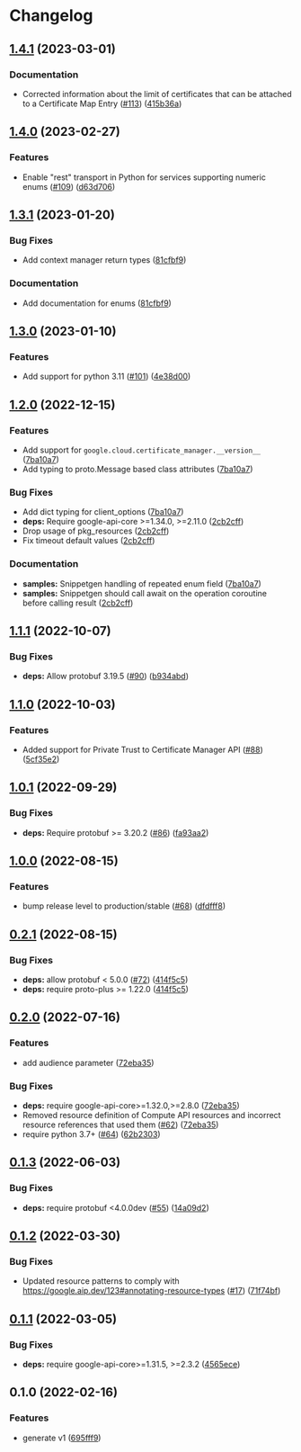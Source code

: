 # Changelog

## [1.4.1](https://github.com/googleapis/python-certificate-manager/compare/v1.4.0...v1.4.1) (2023-03-01)


### Documentation

* Corrected information about the limit of certificates that can be attached to a Certificate Map Entry ([#113](https://github.com/googleapis/python-certificate-manager/issues/113)) ([415b36a](https://github.com/googleapis/python-certificate-manager/commit/415b36a2ef7ae9311db75d0b4fd36e6997b9cc27))

## [1.4.0](https://github.com/googleapis/python-certificate-manager/compare/v1.3.1...v1.4.0) (2023-02-27)


### Features

* Enable "rest" transport in Python for services supporting numeric enums ([#109](https://github.com/googleapis/python-certificate-manager/issues/109)) ([d63d706](https://github.com/googleapis/python-certificate-manager/commit/d63d7068b82568b45c66f2000d73658ae66c8424))

## [1.3.1](https://github.com/googleapis/python-certificate-manager/compare/v1.3.0...v1.3.1) (2023-01-20)


### Bug Fixes

* Add context manager return types ([81cfbf9](https://github.com/googleapis/python-certificate-manager/commit/81cfbf9986c4d48c8859bf4777c8a5ad67420fc3))


### Documentation

* Add documentation for enums ([81cfbf9](https://github.com/googleapis/python-certificate-manager/commit/81cfbf9986c4d48c8859bf4777c8a5ad67420fc3))

## [1.3.0](https://github.com/googleapis/python-certificate-manager/compare/v1.2.0...v1.3.0) (2023-01-10)


### Features

* Add support for python 3.11 ([#101](https://github.com/googleapis/python-certificate-manager/issues/101)) ([4e38d00](https://github.com/googleapis/python-certificate-manager/commit/4e38d002b4ecb6f786255a80d27ecc2663e10471))

## [1.2.0](https://github.com/googleapis/python-certificate-manager/compare/v1.1.1...v1.2.0) (2022-12-15)


### Features

* Add support for `google.cloud.certificate_manager.__version__` ([7ba10a7](https://github.com/googleapis/python-certificate-manager/commit/7ba10a7a3c7b35b10fce05d7e61cb9a180040faf))
* Add typing to proto.Message based class attributes ([7ba10a7](https://github.com/googleapis/python-certificate-manager/commit/7ba10a7a3c7b35b10fce05d7e61cb9a180040faf))


### Bug Fixes

* Add dict typing for client_options ([7ba10a7](https://github.com/googleapis/python-certificate-manager/commit/7ba10a7a3c7b35b10fce05d7e61cb9a180040faf))
* **deps:** Require google-api-core &gt;=1.34.0, >=2.11.0  ([2cb2cff](https://github.com/googleapis/python-certificate-manager/commit/2cb2cff75b04a8a4462d7400d43b4c1c1768485d))
* Drop usage of pkg_resources ([2cb2cff](https://github.com/googleapis/python-certificate-manager/commit/2cb2cff75b04a8a4462d7400d43b4c1c1768485d))
* Fix timeout default values ([2cb2cff](https://github.com/googleapis/python-certificate-manager/commit/2cb2cff75b04a8a4462d7400d43b4c1c1768485d))


### Documentation

* **samples:** Snippetgen handling of repeated enum field ([7ba10a7](https://github.com/googleapis/python-certificate-manager/commit/7ba10a7a3c7b35b10fce05d7e61cb9a180040faf))
* **samples:** Snippetgen should call await on the operation coroutine before calling result ([2cb2cff](https://github.com/googleapis/python-certificate-manager/commit/2cb2cff75b04a8a4462d7400d43b4c1c1768485d))

## [1.1.1](https://github.com/googleapis/python-certificate-manager/compare/v1.1.0...v1.1.1) (2022-10-07)


### Bug Fixes

* **deps:** Allow protobuf 3.19.5 ([#90](https://github.com/googleapis/python-certificate-manager/issues/90)) ([b934abd](https://github.com/googleapis/python-certificate-manager/commit/b934abd11780af4b9ada0781f852a8faa7167c3f))

## [1.1.0](https://github.com/googleapis/python-certificate-manager/compare/v1.0.1...v1.1.0) (2022-10-03)


### Features

* Added support for Private Trust to Certificate Manager API ([#88](https://github.com/googleapis/python-certificate-manager/issues/88)) ([5cf35e2](https://github.com/googleapis/python-certificate-manager/commit/5cf35e2e9bb8a6c15daf006451ef0cefe4b20b6f))

## [1.0.1](https://github.com/googleapis/python-certificate-manager/compare/v1.0.0...v1.0.1) (2022-09-29)


### Bug Fixes

* **deps:** Require protobuf >= 3.20.2 ([#86](https://github.com/googleapis/python-certificate-manager/issues/86)) ([fa93aa2](https://github.com/googleapis/python-certificate-manager/commit/fa93aa2b21be386a905998c4d3484d98e6033634))

## [1.0.0](https://github.com/googleapis/python-certificate-manager/compare/v0.2.1...v1.0.0) (2022-08-15)


### Features

* bump release level to production/stable ([#68](https://github.com/googleapis/python-certificate-manager/issues/68)) ([dfdfff8](https://github.com/googleapis/python-certificate-manager/commit/dfdfff87145f90b9b921fc4ec1085407a99777c5))

## [0.2.1](https://github.com/googleapis/python-certificate-manager/compare/v0.2.0...v0.2.1) (2022-08-15)


### Bug Fixes

* **deps:** allow protobuf < 5.0.0 ([#72](https://github.com/googleapis/python-certificate-manager/issues/72)) ([414f5c5](https://github.com/googleapis/python-certificate-manager/commit/414f5c55c069df7614074973a243af47de8fb4aa))
* **deps:** require proto-plus >= 1.22.0 ([414f5c5](https://github.com/googleapis/python-certificate-manager/commit/414f5c55c069df7614074973a243af47de8fb4aa))

## [0.2.0](https://github.com/googleapis/python-certificate-manager/compare/v0.1.3...v0.2.0) (2022-07-16)


### Features

* add audience parameter ([72eba35](https://github.com/googleapis/python-certificate-manager/commit/72eba358c16ac170e40da995cab963cb8c4a0d94))


### Bug Fixes

* **deps:** require google-api-core>=1.32.0,>=2.8.0 ([72eba35](https://github.com/googleapis/python-certificate-manager/commit/72eba358c16ac170e40da995cab963cb8c4a0d94))
* Removed resource definition of Compute API resources and incorrect resource references that used them ([#62](https://github.com/googleapis/python-certificate-manager/issues/62)) ([72eba35](https://github.com/googleapis/python-certificate-manager/commit/72eba358c16ac170e40da995cab963cb8c4a0d94))
* require python 3.7+ ([#64](https://github.com/googleapis/python-certificate-manager/issues/64)) ([62b2303](https://github.com/googleapis/python-certificate-manager/commit/62b23030f8f6fe35b822f55044393d9d40adef7c))

## [0.1.3](https://github.com/googleapis/python-certificate-manager/compare/v0.1.2...v0.1.3) (2022-06-03)


### Bug Fixes

* **deps:** require protobuf <4.0.0dev ([#55](https://github.com/googleapis/python-certificate-manager/issues/55)) ([14a09d2](https://github.com/googleapis/python-certificate-manager/commit/14a09d2bfd6920632250ad8b3c8dac3b80884273))

## [0.1.2](https://github.com/googleapis/python-certificate-manager/compare/v0.1.1...v0.1.2) (2022-03-30)


### Bug Fixes

* Updated resource patterns to comply with https://google.aip.dev/123#annotating-resource-types ([#17](https://github.com/googleapis/python-certificate-manager/issues/17)) ([71f74bf](https://github.com/googleapis/python-certificate-manager/commit/71f74bf5e25c732f51ac6db32bc204e6116cbad2))

## [0.1.1](https://github.com/googleapis/python-certificate-manager/compare/v0.1.0...v0.1.1) (2022-03-05)


### Bug Fixes

* **deps:** require google-api-core>=1.31.5, >=2.3.2 ([4565ece](https://github.com/googleapis/python-certificate-manager/commit/4565ece4e6e08a07d902ef4371887c22c774a717))

## 0.1.0 (2022-02-16)


### Features

* generate v1 ([695fff9](https://github.com/googleapis/python-certificate-manager/commit/695fff9677e02f256f4eeb4e8abc875167848c10))
